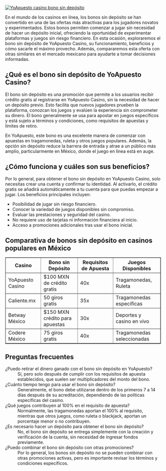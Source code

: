 [![YoApuesto casino bono sin depósito](https://123-caf.pages.dev/gitsignup.png)](https://vrmoo.ru/Bt82HjjY)

<p>En el mundo de los casinos en línea, los bonos sin depósito se han convertido en una de las ofertas más atractivas para los jugadores novatos y experimentados. Estos bonos permiten comenzar a jugar sin necesidad de hacer un depósito inicial, ofreciendo la oportunidad de experimentar plataformas y juegos sin riesgo financiero. En esta ocasión, exploraremos el bono sin depósito de YoApuesto Casino, su funcionamiento, beneficios y cómo sacarle el máximo provecho. Además, compararemos esta oferta con otras similares en el mercado mexicano para ayudarte a tomar decisiones informadas.</p>  <h2>¿Qué es el bono sin depósito de YoApuesto Casino?</h2> <p>El bono sin depósito es una promoción que permite a los usuarios recibir crédito gratis al registrarse en YoApuesto Casino, sin la necesidad de hacer un depósito previo. Esto facilita que nuevos jugadores prueben la plataforma, conozcan los juegos y evalúen la experiencia sin comprometer su dinero. El bono generalmente se usa para apostar en juegos específicos y está sujeto a términos y condiciones, como requisitos de apuestas y límites de retiro.</p> <p>En YoApuesto, este bono es una excelente manera de comenzar con apuestas en tragamonedas, ruleta y otros juegos populares. Además, la opción sin depósito reduce la barrera de entrada y atrae a un público más amplio, particularmente en México, donde el juego en línea está en auge.</p>  <h2>¿Cómo funciona y cuáles son sus beneficios?</h2> <p>Por lo general, para obtener el bono sin depósito en YoApuesto Casino, solo necesitas crear una cuenta y confirmar tu identidad. Al activarlo, el crédito gratis se añadirá automáticamente a tu cuenta para que puedas empezar a jugar. Los beneficios principales incluyen:</p> <ul> <li>Posibilidad de jugar sin riesgo financiero.</li> <li>Conocer la variedad de juegos disponibles sin compromiso.</li> <li>Evaluar las prestaciones y seguridad del casino.</li> <li>No requiere uso de tarjetas ni información financiera al inicio.</li> <li>Acceso a promociones adicionales tras usar el bono inicial.</li> </ul>  <h2>Comparativa de bonos sin depósito en casinos populares en México</h2> <table border="1" cellspacing="0" cellpadding="5">   <thead>     <tr>       <th>Casino</th>       <th>Bono sin Depósito</th>       <th>Requisitos de Apuesta</th>       <th>Juegos Disponibles</th>     </tr>   </thead>   <tbody>     <tr>       <td>YoApuesto Casino</td>       <td>$100 MXN de crédito gratis</td>       <td>40x</td>       <td>Tragamonedas, Ruleta</td>     </tr>     <tr>       <td>Caliente.mx</td>       <td>50 giros gratis</td>       <td>35x</td>       <td>Tragamonedas específicas</td>     </tr>     <tr>       <td>Betway México</td>       <td>$150 MXN crédito para apuestas</td>       <td>30x</td>       <td>Deportes y casino en vivo</td>     </tr>     <tr>       <td>Codere México</td>       <td>75 giros gratis</td>       <td>40x</td>       <td>Tragamonedas seleccionadas</td>     </tr>   </tbody> </table>  <h2>Preguntas frecuentes</h2> <dl>   <dt>¿Puedo retirar el dinero ganado con el bono sin depósito en YoApuesto?</dt>   <dd>Sí, pero solo después de cumplir con los requisitos de apuesta establecidos, que suelen ser multiplicadores del monto del bono.</dd>    <dt>¿Cuánto tiempo tengo para usar el bono sin depósito?</dt>   <dd>Generalmente, el bono debe utilizarse dentro de los primeros 7 a 14 días después de su acreditación, dependiendo de las políticas específicas del casino.</dd>    <dt>¿Qué juegos contribuyen al 100% en el requisito de apuesta?</dt>   <dd>Normalmente, las tragamonedas aportan el 100% al requisito, mientras que otros juegos, como ruleta o blackjack, aportan un porcentaje menor o no contribuyen.</dd>    <dt>¿Es necesario hacer un depósito para obtener el bono sin depósito?</dt>   <dd>No, el bono sin depósito se entrega simplemente con la creación y verificación de la cuenta, sin necesidad de ingresar fondos previamente.</dd>    <dt>¿Puedo combinar el bono sin depósito con otras promociones?</dt>   <dd>Por lo general, los bonos sin depósito no se pueden combinar con otras promociones activas, pero es importante revisar los términos y condiciones específicos.</dd> </dl>